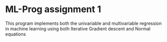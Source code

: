 # ML-Prog assignment 1
This program implements both the univariable and multivariable regression in machine learning using both Iterative Gradient descent and Normal equations